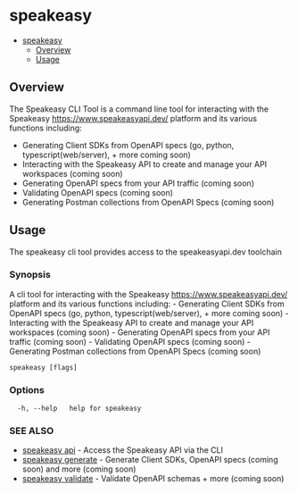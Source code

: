 # speakeasy

- [speakeasy](#speakeasy)
  - [Overview](#overview)
  - [Usage](#usage)

## Overview

The Speakeasy CLI Tool is a command line tool for interacting with the Speakeasy https://www.speakeasyapi.dev/ platform and its various functions including:

- Generating Client SDKs from OpenAPI specs (go, python, typescript(web/server), + more coming soon)
- Interacting with the Speakeasy API to create and manage your API workspaces (coming soon)
- Generating OpenAPI specs from your API traffic (coming soon)
- Validating OpenAPI specs (coming soon)
- Generating Postman collections from OpenAPI Specs  (coming soon)

## Usage

The speakeasy cli tool provides access to the speakeasyapi.dev toolchain

### Synopsis

 A cli tool for interacting with the Speakeasy https://www.speakeasyapi.dev/ platform and its various functions including:
	- Generating Client SDKs from OpenAPI specs (go, python, typescript(web/server), + more coming soon)
	- Interacting with the Speakeasy API to create and manage your API workspaces	(coming soon)
	- Generating OpenAPI specs from your API traffic 								(coming soon)
	- Validating OpenAPI specs 														(coming soon)
	- Generating Postman collections from OpenAPI Specs 							(coming soon)


```
speakeasy [flags]
```

### Options

```
  -h, --help   help for speakeasy
```

### SEE ALSO

* [speakeasy api](docs/speakeasy_api.md)	 - Access the Speakeasy API via the CLI
* [speakeasy generate](docs/speakeasy_generate.md)	 - Generate Client SDKs, OpenAPI specs (coming soon) and more (coming soon)
* [speakeasy validate](docs/speakeasy_validate.md)	 - Validate OpenAPI schemas + more (coming soon)

